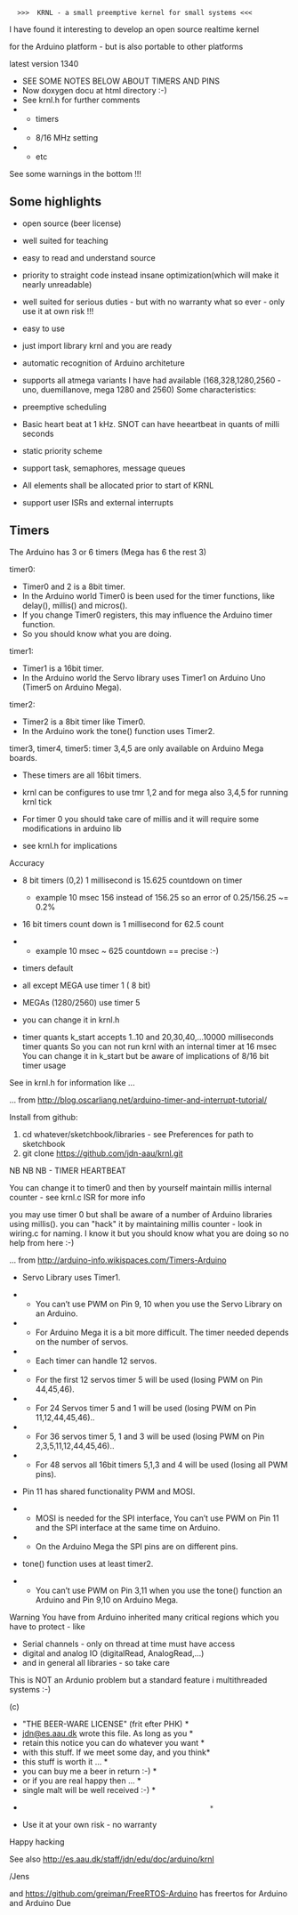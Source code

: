       >>>  KRNL - a small preemptive kernel for small systems <<<
       
I have found it interesting to develop an open source realtime kernel 

for the Arduino platform - but is also portable to other platforms

latest version 1340


- SEE SOME NOTES BELOW ABOUT TIMERS AND PINS 
- Now doxygen docu at html directory :-)
- See krnl.h for further comments
- - timers
- - 8/16 MHz setting
- - etc

See some warnings in the bottom !!!

Some highlights
---------------

- open source (beer license)
- well suited for teaching
 - easy to read and understand source
 - priority to straight code instead insane optimization(which will make it nearly unreadable)

- well suited for serious duties - but with no warranty what so ever - only use it at own risk !!!

- easy to use
 - just import library krnl and you are ready

- automatic recognition of Arduino architeture
 - supports all atmega variants I have had available (168,328,1280,2560 - uno, duemillanove, mega 1280 and 2560)
Some characteristics:

- preemptive scheduling 
 - Basic heart beat at 1 kHz. SNOT can have heeartbeat in quants of milli seconds
 - static priority scheme
-  support task, semaphores, message queues
 - All elements shall be allocated prior to start of KRNL
- support user ISRs and external interrupts

Timers
------

The Arduino has 3 or 6 timers (Mega has 6 the rest 3)

timer0:
- Timer0 and 2  is a 8bit timer.
- In the Arduino world Timer0 is been used for the timer functions, like delay(), millis() and micros().
-  If you change Timer0 registers, this may influence the Arduino timer function.
- So you should know what you are doing.

timer1:
- Timer1 is a 16bit timer.
- In the Arduino world the Servo library uses Timer1 on Arduino Uno (Timer5 on Arduino Mega).

timer2:
- Timer2 is a 8bit timer like Timer0.
- In the Arduino work the tone() function uses Timer2.

timer3, timer4, timer5: timer 3,4,5 are only available on Arduino Mega boards.
- These timers are all 16bit timers.

 - krnl can be configures to use tmr 1,2 and for mega also 3,4,5 for running krnl tick
 - For timer 0 you should take care of millis and it will require some modifications in arduino lib
 - see krnl.h for implications

Accuracy
 - 8 bit timers (0,2) 1 millisecond is 15.625 countdown on timer
   - example 10 msec 156 instead of 156.25 so an error of 0.25/156.25 ~= 0.2%
 - 16 bit timers count down is 1 millisecond for 62.5 count
 - - example 10 msec ~ 625 countdown == precise :-)

 - timers default
  - all except MEGA use timer 1 ( 8 bit)
  - MEGAs (1280/2560) use timer 5
  - you can change it in krnl.h 

- timer quants 
k_start accepts 1..10 and 20,30,40,...10000 milliseconds timer quants
So you can not run krnl with an internal timer at 16 msec
You can change it in k_start but be aware of implications of 8/16 bit timer usage


See in krnl.h for information like ...

... from http://blog.oscarliang.net/arduino-timer-and-interrupt-tutorial/



Install from github:

1) cd whatever/sketchbook/libraries   - see Preferences for path to sketchbook
2) git clone https://github.com/jdn-aau/krnl.git

NB NB NB - TIMER HEARTBEAT    
 

You can change it to timer0 and then by yourself maintain millis internal counter - see krnl.c ISR for more info

you may use timer 0 but shall be aware of a number of Arduino libraries using millis().
you can "hack" it by maintaining  millis counter - look in wiring.c for naming. I know it but you
should know what you are doing so no help from here :-) 

    
... from http://arduino-info.wikispaces.com/Timers-Arduino

- Servo Library uses Timer1. 
- -  You can’t use PWM on Pin 9, 10 when you use the Servo Library on an Arduino. 
- -  For Arduino Mega it is a bit more difficult. The timer needed depends on the number of servos. 
- -  Each timer can handle 12 servos. 
- -  For the first 12 servos timer 5 will be used (losing PWM on Pin 44,45,46). 
- -  For 24 Servos timer 5 and 1 will be used (losing PWM on Pin 11,12,44,45,46).. 
- -  For 36 servos timer 5, 1 and 3 will be used (losing PWM on Pin 2,3,5,11,12,44,45,46).. 
- -  For 48 servos all 16bit timers 5,1,3 and 4 will be used (losing all PWM pins).

- Pin 11 has shared functionality PWM and MOSI. 
- -  MOSI is needed for the SPI interface, You can’t use PWM on Pin 11 and the SPI interface at the same time on Arduino. 
- -  On the Arduino Mega the SPI pins are on different pins.

- tone() function uses at least timer2. 
- -  You can’t use PWM on Pin 3,11 when you use the tone() function an Arduino and Pin 9,10 on Arduino Mega.


Warning 
You have from Arduino inherited many critical regions which you have to protect - like

- Serial channels - only on thread at time must have access
- digital and analog IO (digitalRead, AnalogRead,...)
- and in general all libraries - so take care

This is NOT an Ardunio problem but a standard feature i multithreaded systems :-)

(c)
* "THE BEER-WARE LICENSE" (frit efter PHK)           *
 * <jdn@es.aau.dk> wrote this file. As long as you    *
 * retain this notice you can do whatever you want    *
 * with this stuff. If we meet some day, and you think*
 * this stuff is worth it ...                         *
 *  you can buy me a beer in return :-)               *
 * or if you are real happy then ...                  *
 * single malt will be well received :-)              *
 *                                                    *
 * Use it at your own risk - no warranty       



Happy hacking

See also http://es.aau.dk/staff/jdn/edu/doc/arduino/krnl

/Jens


and https://github.com/greiman/FreeRTOS-Arduino
has freertos for Arduino and Arduino Due

